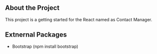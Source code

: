 ## About the Project 
This project is a getting started for the React named as Contact Manager.

## Extnernal Packages
 - Bootstrap (npm install bootstrap)